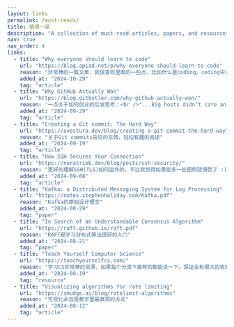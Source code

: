 ```yaml
---
layout: links
permalink: /must-reads/
title: 值得一读
description: "A collection of must-read articles, papers, and resources that have shaped my thinking and inspired me to learn more."
nav: true
nav_order: 4
links:
  - title: "Why everyone should learn to code"
    url: "https://blog.apiad.net/p/why-everyone-should-learn-to-code"
    reason: "非常棒的一篇文章，我很喜欢里面的一些点，比如什么是coding，coding中关于抽象的应用和类比，LLMs不会让写垃圾的人变得更好，两种学习语言的方式等等，非常值得一读"
    added_at: "2024-10-29"
    tag: "article"
  - title: "Why GitHub Actually Won"
    url: "https://blog.gitbutler.com/why-github-actually-won/"
    reason: '一点关于如何创业的后发思考：<br />"...Big hosts didn’t care and smaller players weren’t serious...So, to sum up, we won because we started at the right time and we had taste...".'
    added_at: "2024-09-29"
    tag: "article"
  - title: "Creating a Git commit: The Hard Way"
    url: "https://avestura.dev/blog/creating-a-git-commit-the-hard-way"
    reason: "关于Git commits背后的东西，轻松有趣的阅读"
    added_at: "2024-09-19"
    tag: "article"
  - title: "How SSH Secures Your Connection"
    url: "https://noratrieb.dev/blog/posts/ssh-security/"
    reason: "更好的理解SSH(TLS)如何运作的，不过我觉得如果能多一些图例就很赞了 :)"
    added_at: "2024-09-08"
    tag: "article"
  - title: "Kafka: a Distributed Messaging System for Log Processing"
    url: "https://notes.stephenholiday.com/Kafka.pdf"
    reason: "Kafka的原始设计理念"
    added_at: "2024-08-29"
    tag: "paper"
  - title: "In Search of an Understandable Consensus Algorithm"
    url: "https://raft.github.io/raft.pdf"
    reason: "RAFT是学习分布式算法很好的入门"
    added_at: "2024-08-21"
    tag: "paper"
  - title: "Teach Yourself Computer Science"
    url: "https://teachyourselfcs.com/"
    reason: "学习CS非常棒的资源，如果每个分类下推荐的都能读一下，保证会有很大的收获，基础会夯实很多"
    added_at: "2024-08-19"
    tag: "resource"
  - title: "Visualizing algorithms for rate limiting"
    url: "https://smudge.ai/blog/ratelimit-algorithms"
    reason: "可视化永远是教学里最直观的方式"
    added_at: "2024-08-12"
    tag: "article"
---
```

